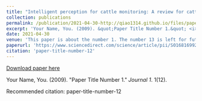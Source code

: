 ```yaml
---
title: "Intelligent perception for cattle monitoring: A review for cattle identification, body condition score evaluation, and weight estimation"
collection: publications
permalink: /publication/2021-04-30-http://qiao1314.github.io/files/paper12.pdf
excerpt: 'Your Name, You. (2009). &quot;Paper Title Number 1.&quot; <i>Journal 1</i>. 1(12).'
date: 2021-04-30
venue: 'This paper is about the number 1. The number 13 is left for future work.'
paperurl: 'https://www.sciencedirect.com/science/article/pii/S0168169921001617'
citation: 'paper-title-number-12'
---
```


<a href='https://www.sciencedirect.com/science/article/pii/S0168169921001617'>Download paper here</a>

Your Name, You. (2009). &quot;Paper Title Number 1.&quot; <i>Journal 1</i>. 1(12).

Recommended citation: paper-title-number-12